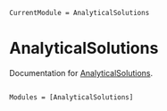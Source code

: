 ```@meta
CurrentModule = AnalyticalSolutions
```

# AnalyticalSolutions

Documentation for [AnalyticalSolutions](https://github.com/awegger/AnalyticalSolutions.jl).

```@index
```

```@autodocs
Modules = [AnalyticalSolutions]
```

